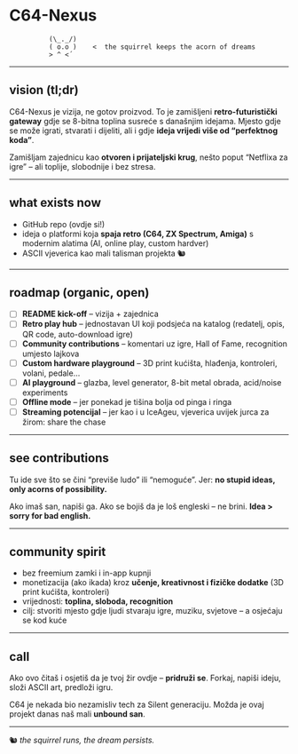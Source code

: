# C64-Nexus

```
          (\_._/) 
          ( o.o )    <  the squirrel keeps the acorn of dreams
          > ^ <´     
```

---

## vision (tl;dr)

C64-Nexus je vizija, ne gotov proizvod.
To je zamišljeni **retro-futuristički gateway** gdje se 8-bitna toplina susreće s današnjim idejama.
Mjesto gdje se može igrati, stvarati i dijeliti, ali i gdje **ideja vrijedi više od “perfektnog koda”**.

Zamišljam zajednicu kao **otvoren i prijateljski krug**, nešto poput “Netflixa za igre” – ali toplije, slobodnije i bez stresa.

---

## what exists now

* GitHub repo (ovdje si!)
* ideja o platformi koja **spaja retro (C64, ZX Spectrum, Amiga)** s modernim alatima (AI, online play, custom hardver)
* ASCII vjeverica kao mali talisman projekta 🐿️

---

## roadmap (organic, open)

* [ ] **README kick-off** – vizija + zajednica
* [ ] **Retro play hub** – jednostavan UI koji podsjeća na katalog (redatelj, opis, QR code, auto-download igre)
* [ ] **Community contributions** – komentari uz igre, Hall of Fame, recognition umjesto lajkova
* [ ] **Custom hardware playground** – 3D print kućišta, hlađenja, kontroleri, volani, pedale…
* [ ] **AI playground** – glazba, level generator, 8-bit metal obrada, acid/noise experiments
* [ ] **Offline mode** – jer ponekad je tišina bolja od pinga i ringa
* [ ] **Streaming potencijal** – jer kao i u IceAgeu, vjeverica uvijek jurca za žirom: share the chase

---

## see contributions

Tu ide sve što se čini “previše ludo” ili “nemoguće”.
Jer: **no stupid ideas, only acorns of possibility.**

Ako imaš san, napiši ga.
Ako se bojiš da je loš engleski – ne brini. **Idea > sorry for bad english.**

---

## community spirit

* bez freemium zamki i in-app kupnji
* monetizacija (ako ikada) kroz **učenje, kreativnost i fizičke dodatke** (3D print kućišta, kontroleri)
* vrijednosti: **toplina, sloboda, recognition**
* cilj: stvoriti mjesto gdje ljudi stvaraju igre, muziku, svjetove – a osjećaju se kod kuće

---

## call

Ako ovo čitaš i osjetiš da je tvoj žir ovdje – **pridruži se**.
Forkaj, napiši ideju, složi ASCII art, predloži igru.

C64 je nekada bio nezamisliv tech za Silent generaciju.
Možda je ovaj projekt danas naš mali **unbound san**.

---

🐿️ *the squirrel runs, the dream persists.*
